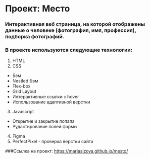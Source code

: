 # Проект: Место

### Интерактивная веб страница, на которой отображены данные о человеке (фотография, имя, профессия), подборка фотографий.

### В проекте используются следующие технологии:

1. HTML
2. CSS
 * Бэм
 * Nestled Бэм
 * Flex-box
 * Grid Layout
 * Интерактивные ссылки с hover
 * Использование адаптивной верстки
3. Javascript
 * Открытие и закрытие попапа
 * Рудактирование полей формы
4. Figma
5. PerfectPixel - проверка верстки сайта

###Ссылка на проект: https://mariasizova.github.io/mesto/
